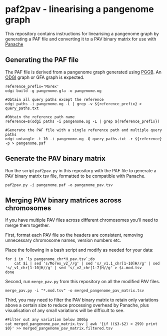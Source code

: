 # paf2pav - linearising a pangenome graph

This repository contains instructions for linearising a pangenome graph by generating a PAF file and converting it to a PAV binary matrix for use with [Panache](https://github.com/SouthGreenPlatform/panache)

## Generating the PAF file

The PAF file is derived from a pangenome graph generated using [PGGB](https://github.com/pangenome/pggb). An [ODGI](https://github.com/pangenome/odgi) graph or  GFA graph is expected. 

```
reference_prefix='Morex'
odgi build -g pangenome.gfa -o pangenome.og

#Obtain all query paths except the reference
odgi paths -i pangenome.og -L | grep -v ${reference_prefix} > query_paths.txt

#Obtain the reference path name
reference=$(odgi paths -i pangenome.og -L | grep ${reference_prefix})

#Generate the PAF file with a single reference path and multiple query paths
odgi untangle -t 10 -i pangenome.og -Q query_paths.txt -r ${reference} -p > pangenome.paf
```

## Generate the PAV binary matrix

Run the script ```paf2pav.py``` in this repository with the PAF file to generate a PAV binary matrix tsv file, formatted to be compatible with Panache.

```
paf2pav.py -i pangenome.paf -o pangenome_pav.tsv
```

## Merging PAV binary matrices across chromosomes

If you have multiple PAV files across different chromosomes you'll need to merge them together.

First, format each PAV file so the headers are consistent, removing unnecessary chromosome names, version numbers etc.

Place the following in a bash script and modify as needed for your data:
```
for i in `ls pangenome_chr*H_pav.tsv`;do
	cat $i | sed 's/Morex_v2_//g' | sed 's/_v1.1_chr[1-10]H//g' | sed 's/_v1_chr[1-10]H//g' | sed 's/_v2_chr[1-7]H//g' > $i.mod.tsv
done
```

Second, run ```merge_pav.py``` from this repository on all the modified PAV files.

```
merge_pav.py -i "*.mod.tsv" -o merged_pangenome_pav_matrix.tsv
```

Third, you may need to filter the PAV binary matrix to retain only variations above a certain size to reduce processing overhead by Panache, plus visualisation of any small variations will be difficult to see.

```
#Filter out any variation below 300bp
cat merged_pangenome_pav_matrix.tsv | awk '{if (($3-$2) > 299) print $0}' >> merged_pangenome_pav_matrix.filtered.tsv
```
